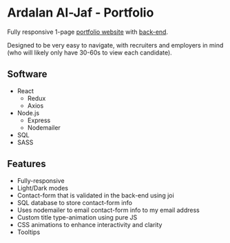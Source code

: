 # Ardalan Al-Jaf - Portfolio

Fully responsive 1-page [portfolio website](www.ardalanjaf.com) with [back-end](https://github.com/ArdalanJaf/portfolio-back#readme).

Designed to be very easy to navigate, with recruiters and employers in mind (who will likely only have 30-60s to view each candidate).

## Software

- React
  - Redux
  - Axios
- Node.js
  - Express
  - Nodemailer
- SQL
- SASS

## Features

- Fully-responsive 
- Light/Dark modes
- Contact-form that is validated in the back-end using joi
- SQL database to store contact-form info
- Uses nodemailer to email contact-form info to my email address
- Custom title type-animation using pure JS
- CSS animations to enhance interactivity and clarity
- Tooltips
